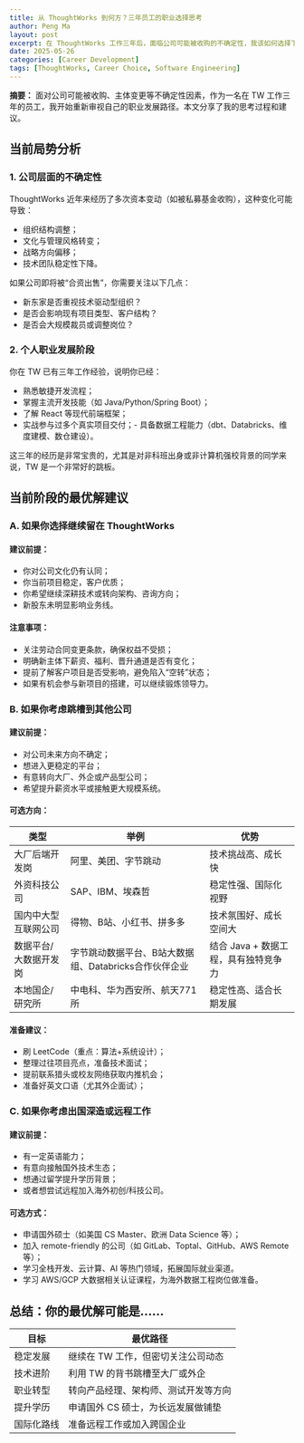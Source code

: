 ```yaml
---
title: 从 ThoughtWorks 到何方？三年员工的职业选择思考
author: Peng Ma
layout: post
excerpt: 在 ThoughtWorks 工作三年后，面临公司可能被收购的不确定性，我该如何选择下一步的职业发展路径？本文分享了个人经历与思考。
date: 2025-05-26
categories: [Career Development]
tags: [ThoughtWorks, Career Choice, Software Engineering]
---
```


**摘要：** 面对公司可能被收购、主体变更等不确定性因素，作为一名在 TW 工作三年的员工，我开始重新审视自己的职业发展路径。本文分享了我的思考过程和建议。

## 当前局势分析

### 1. 公司层面的不确定性

ThoughtWorks 近年来经历了多次资本变动（如被私募基金收购），这种变化可能导致：

- 组织结构调整；
- 文化与管理风格转变；
- 战略方向偏移；
- 技术团队稳定性下降。

如果公司即将被“合资出售”，你需要关注以下几点：
- 新东家是否重视技术驱动型组织？
- 是否会影响现有项目类型、客户结构？
- 是否会大规模裁员或调整岗位？

### 2. 个人职业发展阶段

你在 TW 已有三年工作经验，说明你已经：

- 熟悉敏捷开发流程；
- 掌握主流开发技能（如 Java/Python/Spring Boot）；
- 了解 React 等现代前端框架；
- 实战参与过多个真实项目交付；- 具备数据工程能力（dbt、Databricks、维度建模、数仓建设）。

这三年的经历是非常宝贵的，尤其是对非科班出身或非计算机强校背景的同学来说，TW 是一个非常好的跳板。

## 当前阶段的最优解建议

### A. 如果你选择继续留在 ThoughtWorks

#### 建议前提：
- 你对公司文化仍有认同；
- 你当前项目稳定，客户优质；
- 你希望继续深耕技术或转向架构、咨询方向；
- 新股东未明显影响业务线。

#### 注意事项：
- 关注劳动合同变更条款，确保权益不受损；
- 明确新主体下薪资、福利、晋升通道是否有变化；
- 提前了解客户项目是否受影响，避免陷入“空转”状态；
- 如果有机会参与新项目的搭建，可以继续锻炼领导力。

### B. 如果你考虑跳槽到其他公司

#### 建议前提：
- 对公司未来方向不确定；
- 想进入更稳定的平台；
- 有意转向大厂、外企或产品型公司；
- 希望提升薪资水平或接触更大规模系统。

#### 可选方向：
| 类型 | 举例 | 优势 |
|------|------|------|
| 大厂后端开发岗 | 阿里、美团、字节跳动 | 技术挑战高、成长快 |
| 外资科技公司 | SAP、IBM、埃森哲 | 稳定性强、国际化视野 |
| 国内中大型互联网公司 | 得物、B站、小红书、拼多多 | 技术氛围好、成长空间大 |
| 数据平台/大数据开发岗 | 字节跳动数据平台、B站大数据组、Databricks合作伙伴企业 | 结合 Java + 数据工程，具有独特竞争力 |
| 本地国企/研究所 | 中电科、华为西安所、航天771所 | 稳定性高、适合长期发展 |

#### 准备建议：
- 刷 LeetCode（重点：算法+系统设计）；
- 整理过往项目亮点，准备技术面试；
- 提前联系猎头或校友网络获取内推机会；
- 准备好英文口语（尤其外企面试）；

### C. 如果你考虑出国深造或远程工作

#### 建议前提：
- 有一定英语能力；
- 有意向接触国外技术生态；
- 想通过留学提升学历背景；
- 或者想尝试远程加入海外初创/科技公司。

#### 可选方式：
- 申请国外硕士（如美国 CS Master、欧洲 Data Science 等）；
- 加入 remote-friendly 的公司（如 GitLab、Toptal、GitHub、AWS Remote 等）；
- 学习全栈开发、云计算、AI 等热门领域，拓展国际就业渠道。
- 学习 AWS/GCP 大数据相关认证课程，为海外数据工程岗位做准备。

## 总结：你的最优解可能是……

| 目标 | 最优路径 |
|------|----------|
| 稳定发展 | 继续在 TW 工作，但密切关注公司动态 |
| 技术进阶 | 利用 TW 的背书跳槽至大厂或外企 |
| 职业转型 | 转向产品经理、架构师、测试开发等方向 |
| 提升学历 | 申请国外 CS 硕士，为长远发展做铺垫 |
| 国际化路线 | 准备远程工作或加入跨国企业